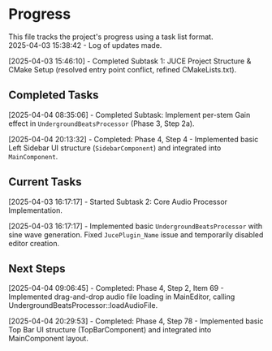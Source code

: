 # Progress

This file tracks the project's progress using a task list format.  
2025-04-03 15:38:42 - Log of updates made.

\[2025-04-03 15:46:10\] - Completed Subtask 1: JUCE Project Structure & CMake Setup (resolved entry point conflict, refined CMakeLists.txt).

## Completed Tasks

\[2025-04-04 08:35:06\] - Completed Subtask: Implement per-stem Gain effect in `UndergroundBeatsProcessor` (Phase 3, Step 2a).


[2025-04-04 20:13:32] - Completed: Phase 4, Step 4 - Implemented basic Left Sidebar UI structure (`SidebarComponent`) and integrated into `MainComponent`.
## Current Tasks

\[2025-04-03 16:17:17\] - Started Subtask 2: Core Audio Processor Implementation.

\[2025-04-03 16:17:17\] - Implemented basic `UndergroundBeatsProcessor` with sine wave generation. Fixed `JucePlugin_Name` issue and temporarily disabled editor creation.

## Next Steps

\[2025-04-04 09:06:45\] - Completed: Phase 4, Step 2, Item 69 - Implemented drag-and-drop audio file loading in MainEditor, calling UndergroundBeatsProcessor::loadAudioFile.

[2025-04-04 20:29:53] - Completed: Phase 4, Step 78 - Implemented basic Top Bar UI structure (TopBarComponent) and integrated into MainComponent layout.
